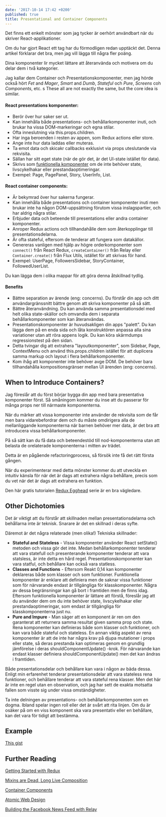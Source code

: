 ```yaml
---
date: '2017-10-14 17:42 +0200'
published: true
title: Presentational and Container Components
---
```

Det finns ett enkelt mönster som jag tycker är oerhört användbart när du skriver React-applikationer.

Om du har gjort React ett tag har du förmodligen redan upptäckt det. Denna artikel förklarar det bra, men jag vill lägga till några fler poäng.

Dina komponenter lir mycket lättare att återanvända och motivera om du delar dem i två kategorier.

Jag kallar dem Container och Presentationskomponenter, men jag hörde också hört *Fet* and *Mager*, *Smart* and *Dumb*, *Stateful* och *Pure*, *Screens* coh  *Components*, etc.
s
These all are not exactly the same, but the core idea is similar.

#### React presentations komponenter:

* Berör över hur saker ser ut.
* Kan innehålla både presentations- och behållarkomponenter inuti, och brukar ha vissa DOM-markeringar och egna stilar.
* Ofta inneslutning via this.props.children.
* Har inga beroenden i resten av appen, som Redux actions eller store.
* Ange inte hur data laddas eller muteras.
* Ta emot data och skicakr callbacks exklusivt via props uteslutande via rekvisita.
* Sällan har sitt eget state (när de gör det, är det UI-state istället för data).
* Skrivs som [funktionella komponenter](http://developer.wimse.se/2017/stateless-functional-components/) om de inte behöver state, livscykelhakar eller prestandaoptimeringar.
* Exempel: Page, PagePanel, Story, UserInfo, List.

#### React container components:

* Är bekymrad över hur sakerna fungerar.
* Kan innehålla både presentations och container komponenter inuti men brukar inte ha någon DOM-uppsättning förutom vissa inslagspartier, och har aldrig några stilar.
* Erbjuder data och beteende till presentations eller andra container komponenter.
* Anroper Redux actions och tillhandahålle dem som återkopplingar till presentationsdelarna.
* Är ofta stateful, eftersom de tenderar att fungera som datakällor.
* Genereras vanligen med hjälp av högre orderkomponenter som `connect()` från React Redux, `createContainer()` från Relay eller `Container.create()` från Flux Utils, istället för att skrivas för hand.
* Exempel: UserPage, FollowersSidebar, StoryContainer, FollowedUserList.

Du kan lägga dem i olika mappar för att göra denna åtskillnad tydlig.

#### Benefits

* Bättre separation av ärende (eng: concerns). Du förstår din app och ditt användargränssnitt bättre genom att skriva komponenter på så sätt.
* Bättre återanvändning. Du kan använda samma presentationsdel med helt olika state-skällor och omvandla dem i separata behållarkomponenter som kan återanvändas.
* Presentationskomponenter är huvudsakligen din apps "palett". Du kan lägga dem på en enda sida och låta konstruktören anpassa alla sina variationer utan att röra appens logik. Du kan köra skärmdumps regressionstest på den sidan.
* Detta tvingar dig att extrahera "layoutkomponenter", som Sidebar, Page, ContextMenu och använd this.props.children istället för att duplicera samma markup och layout i flera behållarkomponenter.
* Kom ihåg att komponenter inte behöver avge DOM. De behöver bara tillhandahålla kompositionsgränser mellan UI ärenden (eng: concerns).

## When to Introduce Containers?

Jag föreslår att du först börjar bygga din app med bara presentativa komponenter först. Så småningom kommer du inse att du passerar för många props ner till närmaste komponenterna.

När du märker att vissa komponenter inte använder de rekvisita som de får men bara vidarebefordrar dem och du måste omdirigera alla de mellanliggande komponenterna när barnen behöver mer data, är det bra att introducera vissa behållarkomponenter.

På så sätt kan du få data och beteendestöd till nod-komponenterna utan att belasta de orelaterade komponenterna i mitten av trädet.

Detta är en pågående refactoringprocess, så försök inte få det rätt första gången.

När du experimenterar med detta mönster kommer du att utveckla en intuitiv känsla för när det är dags att extrahera några behållare, precis som du vet när det är dags att extrahera en funktion.

Den här gratis tutorialen [Redux Egghead](https://egghead.io/courses/getting-started-with-redux) serie är en bra vägledare.

## Other Dichotomies

Det är viktigt att du förstår att skillnaden mellan presentationsdelarna och behållarna inte är teknisk. Snarare är det en skillnad i deras syfte.

Däremot är det några relaterade (men olika!) Tekniska skillnader:

* **Stateful and Stateless** - Vissa komponenter använder React setState() metoden och vissa gör det inte. Medan behållarkomponenter tenderar att vara statefull och presenterande komponenter tenderar att vara statsless, är inte detta en hård regel. Presentationskomponenter kan vara statful, och behållare kan också vara statless.
* **Classes and Functions** - Eftersom Reakt 0,14 kan komponenter deklareras både som klasser och som funktioner. Funktionella komponenter är enklare att definiera men de saknar vissa funktioner som för närvarande endast är tillgängliga för klasskomponenter. Några av dessa begränsningar kan gå bort i framtiden men de finns idag. Eftersom funktionella komponenter är lättare att förstå, föreslår jag att du använder dem om du inte behöver state, livscykelhakar eller prestandaoptimeringar, som endast är tillgängliga för klasskomponenterna just nu.
* **Pure and Impure** - Man säger att en komponent är ren om den garanterat att returnera samma resultat given samma prop och state. Rena komponenter kan definieras både som klasser och funktioner, och kan vara både stateful och stateless. En annan viktig aspekt av rena komponenter är att de inte har några krav på djupa mutationer i props eller state, så deras prestanda kan optimeras genom en grundlig jämförelse i deras shouldComponentUpdate() -krok. För närvarande kan endast klasser definiera shouldComponentUpdate() men det kan ändras i framtiden.

Både presentationsdelar och behållare kan vara i någon av bäda dessa. Enligt min erfarenhet tenderar presentationsdelar att vara stateless rena funktioner, och behållare tenderar att vara stateful rena klasser. Men det här är inte en regel utan en observation, och jag har sett de exakta motsatta fallen som visste sig under vissa omständigheter.

Ta inte delningen av presentations- och behållarkomponenten som en dogma. Ibland spelar ingen roll eller det är svårt att rita linjen. Om du är osäker på om en viss komponent ska vara presentativ eller en behållare, kan det vara för tidigt att bestämma.

## Example

[This gist](https://gist.github.com/chantastic/fc9e3853464dffdb1e3c)

## Further Reading

[Getting Started with Redux](https://egghead.io/courses/getting-started-with-redux)

[Mixins are Dead, Long Live Composition](https://medium.com/@dan_abramov/mixins-are-dead-long-live-higher-order-components-94a0d2f9e750)

[Container Components](https://medium.com/@learnreact/container-components-c0e67432e005)

[Atomic Web Design](http://bradfrost.com/blog/post/atomic-web-design/)

[Building the Facebook News Feed with Relay](http://facebook.github.io/react/blog/2015/03/19/building-the-facebook-news-feed-with-relay.html)
